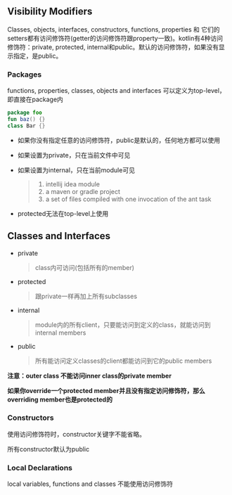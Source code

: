 ## Visibility Modifiers

Classes, objects, interfaces, constructors, functions, properties 和 它们的 setters都有访问修饰符(getter的访问修饰符跟property一致)。kotlin有4种访问修饰符：private, protected, internal和public。默认的访问修饰符，如果没有显示指定，是public。

### Packages

functions, properties, classes, objects and interfaces 可以定义为top-level，即直接在package内

```kotlin
package foo
fun baz() {}
class Bar {}
```

- 如果你没有指定任意的访问修饰符，public是默认的，任何地方都可以使用

- 如果设置为private，只在当前文件中可见

- 如果设置为internal，只在当前module可见

  > 1. intellij idea module
  > 2. a maven or gradle project
  > 3. a set of files compiled with one invocation of the ant task

- protected无法在top-level上使用



## Classes and Interfaces

- private 

  > class内可访问(包括所有的member)

- protected 

  > 跟private一样再加上所有subclasses

- internal 

  > module内的所有client，只要能访问到定义的class，就能访问到internal members

- public 

  > 所有能访问定义classes的client都能访问到它的public members

**注意：outer class 不能访问inner class的private member**

**如果你override一个protected member并且没有指定访问修饰符，那么overriding member也是protected的**

### Constructors

使用访问修饰符时，constructor关键字不能省略。

所有constructor默认为public

### Local Declarations

local variables, functions and classes 不能使用访问修饰符

